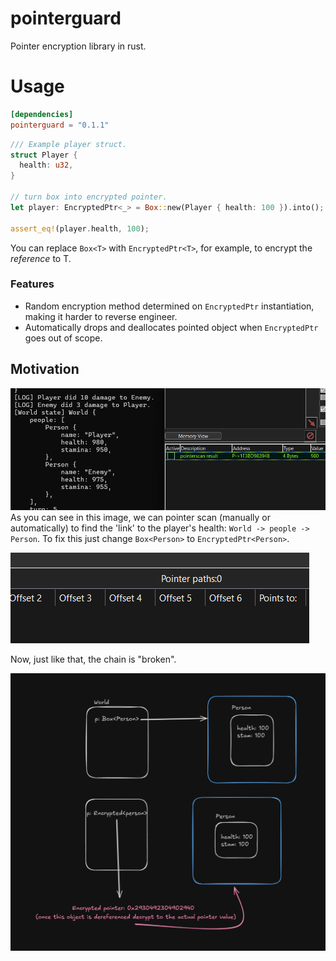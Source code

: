 # pointerguard
Pointer encryption library in rust.

# Usage
```toml
[dependencies]
pointerguard = "0.1.1"
```

```rust
/// Example player struct.
struct Player {
  health: u32,
}

// turn box into encrypted pointer.
let player: EncryptedPtr<_> = Box::new(Player { health: 100 }).into();

assert_eq!(player.health, 100);
```

You can replace `Box<T>` with `EncryptedPtr<T>`, for example, to encrypt the *reference* to T.

### Features
- Random encryption method determined on `EncryptedPtr` instantiation, making it harder to reverse engineer.
- Automatically drops and deallocates pointed object when `EncryptedPtr` goes out of scope.

## Motivation
![cheat engine results](./images/ce.png)
As you can see in this image, we can pointer scan (manually or automatically) to find the 'link' to the player's health: `World -> people -> Person`.
To fix this just change `Box<Person>` to `EncryptedPtr<Person>`.

![pointer_scan results](./images/0results.png)

Now, just like that, the chain is "broken".

![process_graphic](./images/process.png)
